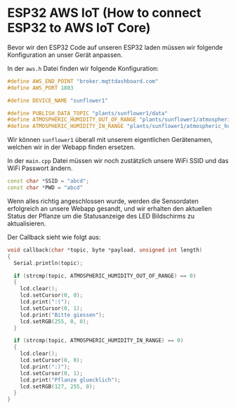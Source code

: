 # ESP32 AWS IoT (How to connect ESP32 to AWS IoT Core)

Bevor wir den ESP32 Code auf unseren ESP32 laden müssen wir folgende Konfiguration an unser Gerät anpassen.

In der `aws.h` Datei finden wir folgende Konfiguration:

```cpp
#define AWS_END_POINT "broker.mqttdashboard.com"
#define AWS_PORT 1883

#define DEVICE_NAME "sunflower1"

#define PUBLISH_DATA_TOPIC "plants/sunflower1/data"
#define ATMOSPHERIC_HUMIDITY_OUT_OF_RANGE "plants/sunflower1/atmospheric_humidity_out_of_range"
#define ATMOSPHERIC_HUMIDITY_IN_RANGE "plants/sunflower1/atmospheric_humidity_in_range"
```

Wir können `sunflower1` überall mit unserem eigentlichen Gerätenamen, welchen wir in der Webapp finden ersetzen.

In der `main.cpp` Datei müssen wir noch zustätzlich unsere WiFi SSID und das WiFi Passwort ändern.

```cpp
const char *SSID = "abcd";
const char *PWD = "abcd"
```

Wenn alles richtig angeschlossen wurde, werden die Sensordaten erfolgreich an unsere Webapp gesandt, und wir erhalten den aktuellen Status der Pflanze um die Statusanzeige des LED Bildschirms zu aktualisieren.

Der Callback sieht wie folgt aus:

```cpp
void callback(char *topic, byte *payload, unsigned int length)
{
  Serial.println(topic);

  if (strcmp(topic, ATMOSPHERIC_HUMIDITY_OUT_OF_RANGE) == 0)
  {
    lcd.clear();
    lcd.setCursor(0, 0);
    lcd.print(":(");
    lcd.setCursor(0, 1);
    lcd.print("Bitte giessen");
    lcd.setRGB(255, 0, 0);
  }

  if (strcmp(topic, ATMOSPHERIC_HUMIDITY_IN_RANGE) == 0)
  {
    lcd.clear();
    lcd.setCursor(0, 0);
    lcd.print(":)");
    lcd.setCursor(0, 1);
    lcd.print("Pflanze gluecklich");
    lcd.setRGB(127, 255, 0);
  }
}
```
